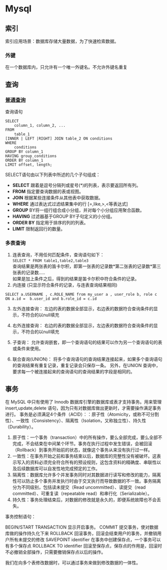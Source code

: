 # Mysql

## 索引
 索引应用场景：数据库存储大量数据，为了快速检索数据。


### 外键
在一个数据库内，只允许有一个唯一外键名。不允许外键名重复

## 查询
### [普通查询](https://www.yiibai.com/mysql/select-statement-query-data.html)
查询语句
``` mysql
SELECT 
    column_1, column_2, ...
FROM
    table_1
[INNER | LEFT |RIGHT] JOIN table_2 ON conditions
WHERE
    conditions
GROUP BY column_1
HAVING group_conditions
ORDER BY column_1
LIMIT offset, length;
```
SELECT语句由以下列表中所述的几个子句组成：
- **SELECT** 跟着是逗号分隔列或星号(\*)的列表，表示要返回所有列。
- **FROM** 指定要查询数据的表或视图。
- **JOIN** 根据某些连接条件从其他表中获取数据。
- **WHERE** 通过表达式过滤结果集中的行 [=,like,>,<等表达式]
- **GROUP** BY将一组行组合成小分组，并对每个小分组应用聚合函数。
- **HAVING** 过滤器基于GROUP BY子句定义的小分组。
- **ORDER BY** 指定用于排序的列的列表。
- **LIMIT** 限制返回行的数量。

### 多表查询
1. 连表查询，不用任何匹配条件，查询语句如下：   
```SELECT * FROM table1,table2,table3```    
查询结果是两张表的笛卡尔积，即第一张表的记录数\*第二张表的记录数\*第三张表的记录数.....   
如果是加上条件之后，得到的结果是笛卡尔积中符合条件的记录。
2. 内连接 (只显示符合条件的记录，与连表查询结果相同)
 ```
SELECT a.USERNAME , c.ROLE_NAME from my_user a , user_role b, role c
ON a.id =  b.user_id and b.role_id = c.id
```
3. 左外连接查询：
左边的表的数据全部显示，右边表的数据符合查询条件的显示，不符合的以null填充

4. 右外连接查询：
右边的表的数据全部显示，左边表的数据符合查询条件的显示，不符合的以null填充

5. 子查询：
允许查询嵌套，即一个查询语句的结果可以作为另一个查询语句的表或条件来使用。

6. 联合查询(UNION)：
将多个查询语句的查询结果连接起来，如果多个查询语句的查询结果有重复记录，重复记录会只保存一条。
另外，在UNION 查询中，要求每一个被连接起来的查询语句的查询结果的字段是相同的。


## 事务
在 MySQL 中只有使用了 Innodb 数据库引擎的数据库或表才支持事务。用来管理 insert,update,delete 语句，因为只有对数据库做出更新时，才需要操作满足事务进行。
事务是必须满足4个条件（ACID）：：原子性（Atomicity，或称不可分割性）、一致性（Consistency）、隔离性（Isolation，又称独立性）、持久性（Durability）。
1. 原子性：一个事务（transaction）中的所有操作，要么全部完成，要么全部不完成，不会结束在中间某个环节。事务在执行过程中发生错误，会被回滚（Rollback）到事务开始前的状态，就像这个事务从来没有执行过一样。
2. 一致性：在事务开始之前和事务结束以后，数据库的完整性没有被破坏。这表示写入的资料必须完全符合所有的预设规则，这包含资料的精确度、串联性以及后续数据库可以自发性地完成预定的工作。
3. 隔离性：数据库允许多个并发事务同时对其数据进行读写和修改的能力，隔离性可以防止多个事务并发执行时由于交叉执行而导致数据的不一致。事务隔离分为不同级别，包括读未提交（Read uncommitted）、读提交（read committed）、可重复读（repeatable read）和串行化（Serializable）。
4. 持久性：事务处理结束后，对数据的修改就是永久的，即便系统故障也不会丢失。

事务控制语句：

BEGIN/START TRANSACTION 显示开启事务。
COMMIT 提交事务，使对数据库做的操作持久化下来
ROLLBACK 回滚事务，回滚会结束用户的事务，并撤销用户所有未提交的修改
SAVEPOINT identifier 在事务中创建保存点，一个事务可以有多个保存点
ROLLBACK TO identifier 回滚至保存点，保存点的作用是，回滚时不必撤销全部操作，只需要撤销保存点以后的操作。

我们在向多个表修改数据时，可以通过事务来做到修改数据的一体性。
